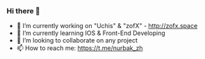### Hi there 👋

- 🔭 I’m currently working on "Uchis" & "zofX" - http://zofx.space
- 🌱 I’m currently learning IOS & Front-End Developing
- 👯 I’m looking to collaborate on any project
- 📫 How to reach me: https://t.me/nurbak_zh
<!--
**NurbakZh/NurbakZh** is a ✨ _special_ ✨ repository because its `README.md` (this file) appears on your GitHub profile.

Here are some ideas to get you started:

- 🔭 I’m currently working on ...
- 🌱 I’m currently learning ...
- 👯 I’m looking to collaborate on ...
- 🤔 I’m looking for help with ...
- 💬 Ask me about ...
- 📫 How to reach me: ...
- 😄 Pronouns: ...
- ⚡ Fun fact: ...
-->
